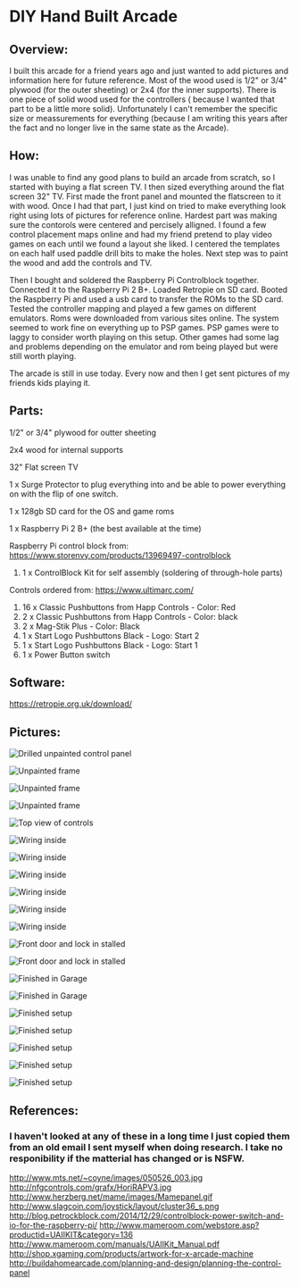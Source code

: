 # DIY Hand Built Arcade

## Overview:
I built this arcade for a friend years ago and just wanted to add pictures and information here for future reference. 
Most of the wood used is 1/2" or 3/4" plywood (for the outer sheeting) or 2x4 (for the inner supports). There is one piece of solid wood used for the controllers ( because I wanted that part to be a little more solid). Unfortunately I can't remember the specific size or meassurements for everything (because I am writing this years after the fact and no longer live in the same state as the Arcade).

## How:
I was unable to find any good plans to build an arcade from scratch, so I started with buying a flat screen TV. I then sized everything around the flat screen 32" TV. 
First made the front panel and mounted the flatscreen to it with wood. Once I had that part, I just kind on tried to make everything look right using lots of pictures for reference online. Hardest part was making sure the contorols were centered and percisely alligned. I found a few control placement maps online and had my friend pretend to play video games on each until we found a layout she liked. I centered the templates on each half used paddle drill bits to make the holes. Next step was to paint the wood and add the controls and TV. 

Then I bought and soldered the Raspberry Pi Controlblock together. Connected it to the Raspberry Pi 2 B+. Loaded Retropie on SD card. Booted the Raspberry Pi and used a usb card to transfer the ROMs to the SD card. Tested the controller mapping and played a few games on different emulators. Roms were downloaded from various sites online. The system seemed to work fine on everything up to PSP games. PSP games were to laggy to consider worth playing on this setup. Other games had some lag and problems depending on the emulator and rom being played but were still worth playing. 

The arcade is still in use today. Every now and then I get sent pictures of my friends kids playing it. 

## Parts:
1/2" or 3/4" plywood for outter sheeting 

2x4 wood for internal supports

32" Flat screen TV

1 x Surge Protector to plug everything into and be able to power everything on with the flip of one switch. 

1 x 128gb SD card for the OS and game roms

1 x Raspberry Pi 2 B+ (the best available at the time)

Raspberry Pi control block from: https://www.storenvy.com/products/13969497-controlblock 
1. 1 x ControlBlock Kit for self assembly (soldering of through-hole parts)

Controls ordered from: https://www.ultimarc.com/ 
1. 16 x Classic Pushbuttons from Happ Controls - Color: Red
2. 2 x Classic Pushbuttons from Happ Controls - Color: black
3. 2 x Mag-Stik Plus - Color: Black
4. 1 x Start Logo Pushbuttons Black - Logo: Start 2
5. 1 x Start Logo Pushbuttons Black - Logo: Start 1 
6. 1 x Power Button switch 

## Software:
https://retropie.org.uk/download/


## Pictures: 
![Drilled unpainted control panel ](https://github.com/ciwen3/Public/blob/master/DIY%20Arcade/photos/1.jpg "Drilled unpainted control panel ")

![Unpainted frame](https://github.com/ciwen3/Public/blob/master/DIY%20Arcade/photos/2.jpg "Unpainted frame")

![Unpainted frame](https://github.com/ciwen3/Public/blob/master/DIY%20Arcade/photos/3.jpg "Unpainted frame")

![Unpainted frame](https://github.com/ciwen3/Public/blob/master/DIY%20Arcade/photos/4.jpg "Unpainted frame")

![Top view of controls](https://github.com/ciwen3/Public/blob/master/DIY%20Arcade/photos/5.jpg "Top view of controls")

![Wiring inside](https://github.com/ciwen3/Public/blob/master/DIY%20Arcade/photos/6.jpg "Wiring inside")

![Wiring inside](https://github.com/ciwen3/Public/blob/master/DIY%20Arcade/photos/7.jpg "Wiring inside")

![Wiring inside](https://github.com/ciwen3/Public/blob/master/DIY%20Arcade/photos/8.jpg "Wiring inside")

![Wiring inside](https://github.com/ciwen3/Public/blob/master/DIY%20Arcade/photos/9.jpg "Wiring inside")

![Wiring inside](https://github.com/ciwen3/Public/blob/master/DIY%20Arcade/photos/17.jpg "Wiring inside")

![Wiring inside](https://github.com/ciwen3/Public/blob/master/DIY%20Arcade/photos/18.jpg "Wiring inside")

![Front door and lock in stalled](https://github.com/ciwen3/Public/blob/master/DIY%20Arcade/photos/10.jpg "Front door and lock in stalled")

![Front door and lock in stalled](https://github.com/ciwen3/Public/blob/master/DIY%20Arcade/photos/11.jpg "Front door and lock in stalled")

![Finished in Garage](https://github.com/ciwen3/Public/blob/master/DIY%20Arcade/photos/12.jpg "Finished in Garage")

![Finished in Garage](https://github.com/ciwen3/Public/blob/master/DIY%20Arcade/photos/13.jpg "Finished in Garage")

![Finished setup](https://github.com/ciwen3/Public/blob/master/DIY%20Arcade/photos/14.jpg "Finished setup")

![Finished setup](https://github.com/ciwen3/Public/blob/master/DIY%20Arcade/photos/15.jpg "Finished setup")

![Finished setup](https://github.com/ciwen3/Public/blob/master/DIY%20Arcade/photos/16.jpg "Finished setup")

![Finished setup](https://github.com/ciwen3/Public/blob/master/DIY%20Arcade/photos/19.jpg "Finished setup")

![Finished setup](https://github.com/ciwen3/Public/blob/master/DIY%20Arcade/photos/20.jpg "Finished setup")

## References:
### I haven't looked at any of these in a long time I just copied them from an old email I sent myself when doing research. I take no responibility if the matterial has changed or is NSFW. 
http://www.mts.net/~coyne/images/050526_003.jpg
http://nfgcontrols.com/grafx/HoriRAPV3.jpg
http://www.herzberg.net/mame/images/Mamepanel.gif
http://www.slagcoin.com/joystick/layout/cluster36_s.png
http://blog.petrockblock.com/2014/12/29/controlblock-power-switch-and-io-for-the-raspberry-pi/
http://www.mameroom.com/webstore.asp?productid=UAIIKIT&category=136
http://www.mameroom.com/manuals/UAIIKit_Manual.pdf
http://shop.xgaming.com/products/artwork-for-x-arcade-machine
http://buildahomearcade.com/planning-and-design/planning-the-control-panel
